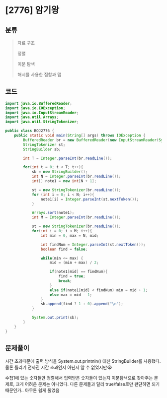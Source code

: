 # [2776] 암기왕

## 분류
> 자료 구조
> 
> 정렬
> 
> 이분 탐색
> 
> 해시를 사용한 집합과 맵

## 코드
```java
import java.io.BufferedReader;
import java.io.IOException;
import java.io.InputStreamReader;
import java.util.Arrays;
import java.util.StringTokenizer;

public class BOJ2776 {
    public static void main(String[] args) throws IOException {
        BufferedReader br = new BufferedReader(new InputStreamReader(System.in));
        StringTokenizer st;
        StringBuilder sb;

        int T = Integer.parseInt(br.readLine());

        for(int t = 0; t < T; t++){
            sb = new StringBuilder();
            int N = Integer.parseInt(br.readLine());
            int[] note1 = new int[N + 1];

            st = new StringTokenizer(br.readLine());
            for (int i = 0; i < N; i++){
                note1[i] = Integer.parseInt(st.nextToken());
            }

            Arrays.sort(note1);
            int M = Integer.parseInt(br.readLine());

            st = new StringTokenizer(br.readLine());
            for(int i = 0; i < M; i++){
                int min = 0, max = N, mid;

                int findNum = Integer.parseInt(st.nextToken());
                boolean find = false;

                while(min <= max) {
                    mid = (min + max) / 2;

                    if(note1[mid] == findNum){
                        find = true;
                        break;
                    }
                    else if(note1[mid] < findNum) min = mid + 1;
                    else max = mid - 1;
                }
                sb.append(find ? 1 : 0).append("\n");
            }

            System.out.print(sb);
        }
    }
}
```

## 문제풀이

시간 초과때문에 출력 방식을 System.out.printnln() 대신 StringBuilder를 사용했다. 물론 틀리기 전까진 시간 초과인지 아닌지 알 수 없었지만😭

수첩1에 있는 숫자들만 정렬해서 입력받은 숫자들이 있는지 이분탐색으로 찾아주는 문제로, 크게 어려운 문제는 아니었다. 다른 문제들과 달리 true/false로만 판단하면 되기 때문인가.. 아무튼 쉽게 풀었음

